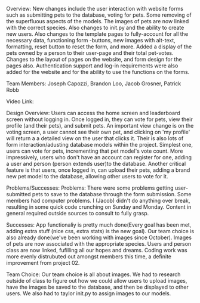 Overview: New changes include the user interaction with website forms such as submitting pets to the database, voting for pets. Some
removing of the superfluous aspects of the models. The images of pets are now linked with the correct species. Also changes to init.py 
and the ability to create new users. Also changes to the template pages to fully-account for all the necessary data, functioning form 
-buttons, new images with alt-text, formatting, reset button to reset the form, and more. Added a display of the pets owned by a person to their user-page and their total pet-votes. Changes to the layout of pages on the website, and form design for the pages also. Authentication support and log-in requirements were also added for the website and for the ability to use the functions on the forms.

Team Members: Joseph Capozzi, Brandon Loo, Jacob Grosner, Patrick Robb

Video Link:

Design Overview: Users can access the home screen and leaderboard screen without logging in. Once logged in, they can vote for pets, view their profile (and their pets), and submit pets. An important view change is on the voting screen, a user cannot see their own pet, and clicking on 'my profile' will return a a detailed view on the user that clicks it. Their is also lots of form interaction/adusting database models within the project. Simplest one, users can vote for pets, incrementing that pet model's vote count. More impressively, users who don't have an account can register for one, adding a user and person (person extends user)to the database. Another critical feature is that users, once logged in, can upload their pets, adding a brand new pet model to the database, allowing other users to vote for it. 

Problems/Successes: 
Problems:
There were some problems getting user-submitted pets to save to the database through the form submission.
Some members had computer problems.
I (Jacob) didn't do anything over break, resulting in some quick code crunching on Sunday and Monday.
Content in general required outside sources to consult to fully grasp.

Successes:
App functionaliy is pretty much done(Every goal has been met, adding extra stuff (nice css, extra stats) is the new goal).
Our team choice is also already done(we've been working with images since October).
Images of pets are now associated with the appropriate species.
Users and person class are now linked, fufilling all our hopes and dreams.
Coding work was more evenly distrubuted out amongst members this time, a definite improvement from project 02. 

Team Choice: Our team choice is all about images. We had to research outside of class to figure out how we could allow users to upload images, have the images be saved to the database, and then be displayed to other users. We also had to taylor init.py to assign images to our models. 
